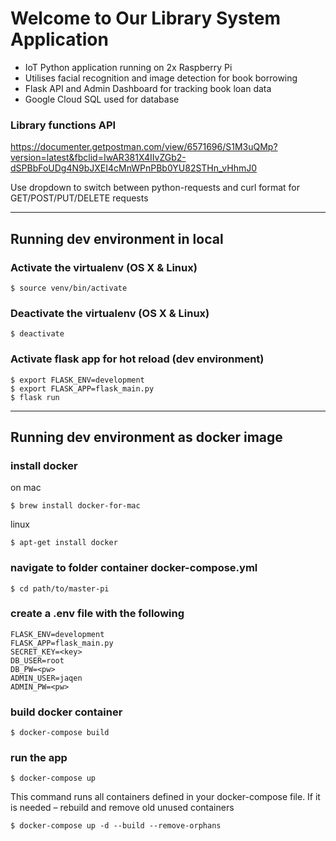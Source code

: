# Welcome to Our Library System Application

* IoT Python application running on 2x Raspberry Pi
* Utilises facial recognition and image detection for book borrowing
* Flask API and Admin Dashboard for tracking book loan data
* Google Cloud SQL used for database

### Library functions API
https://documenter.getpostman.com/view/6571696/S1M3uQMp?version=latest&fbclid=IwAR381X4IIvZGb2-dSPBbFoUDg4N9bJXEI4cMnWPnPBb0YU82STHn_vHhmJ0

Use dropdown to switch between python-requests and curl format for GET/POST/PUT/DELETE requests

---
## Running dev environment in local

### Activate the virtualenv (OS X & Linux)
    $ source venv/bin/activate
    
### Deactivate the virtualenv (OS X & Linux)
    $ deactivate

### Activate flask app for hot reload (dev environment)
    $ export FLASK_ENV=development 
    $ export FLASK_APP=flask_main.py
    $ flask run
    
---
## Running dev environment as docker image

### install docker
on mac

    $ brew install docker-for-mac
    
linux

    $ apt-get install docker

### navigate to folder container docker-compose.yml
    $ cd path/to/master-pi
    
### create a .env file with the following
    FLASK_ENV=development
    FLASK_APP=flask_main.py
    SECRET_KEY=<key>
    DB_USER=root
    DB_PW=<pw>
    ADMIN_USER=jaqen
    ADMIN_PW=<pw>

### build docker container
    $ docker-compose build
    
### run the app
    $ docker-compose up
    
This command runs all containers defined in your docker-compose file. If it is needed – rebuild and remove old unused containers

    $ docker-compose up -d --build --remove-orphans

